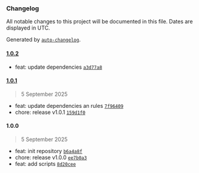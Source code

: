 ### Changelog

All notable changes to this project will be documented in this file. Dates are displayed in UTC.

Generated by [`auto-changelog`](https://github.com/CookPete/auto-changelog).

#### [1.0.2](https://github.com/qtqtart/eslint-config/compare/1.0.1...1.0.2)

- feat: update dependencies [`a3d77a8`](https://github.com/qtqtart/eslint-config/commit/a3d77a81e6199919f18a81b65b4c04fc04fb6a1d)

#### [1.0.1](https://github.com/qtqtart/eslint-config/compare/1.0.0...1.0.1)

> 5 September 2025

- feat: update dependencies an rules [`7f96409`](https://github.com/qtqtart/eslint-config/commit/7f96409df080b395b5b6c1904a6bf1427f98c9da)
- chore: release v1.0.1 [`159d1f0`](https://github.com/qtqtart/eslint-config/commit/159d1f03abafc26f921131590b7d655e6f237fbc)

#### 1.0.0

> 5 September 2025

- feat: init repository [`b6a4a8f`](https://github.com/qtqtart/eslint-config/commit/b6a4a8f8ed70771862c683de380c1e3ec4c22b53)
- chore: release v1.0.0 [`ee7b0a3`](https://github.com/qtqtart/eslint-config/commit/ee7b0a33e9e73be81d570061eb7715bed0e0fb01)
- feat: add scripts [`8d20cee`](https://github.com/qtqtart/eslint-config/commit/8d20ceece13e6005b73864d04a0b25bc376127f9)
